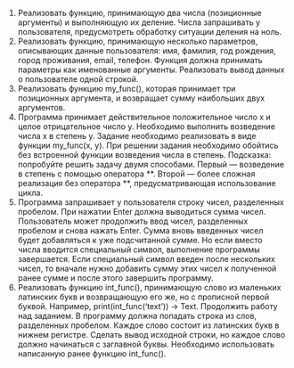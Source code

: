 1. Реализовать функцию, принимающую два числа (позиционные аргументы) и выполняющую их деление. 
    Числа запрашивать у пользователя, предусмотреть обработку ситуации деления на ноль.
2. Реализовать функцию, принимающую несколько параметров, описывающих данные пользователя: имя, фамилия, год рождения, город проживания, email, телефон. 
    Функция должна принимать параметры как именованные аргументы. 
    Реализовать вывод данных о пользователе одной строкой.
3. Реализовать функцию my_func(), которая принимает три позиционных аргумента, и возвращает сумму наибольших двух аргументов.
4. Программа принимает действительное положительное число x и целое отрицательное число y. 
    Необходимо выполнить возведение числа x в степень y. 
    Задание необходимо реализовать в виде функции my_func(x, y). 
    При решении задания необходимо обойтись без встроенной функции возведения числа в степень.
Подсказка: попробуйте решить задачу двумя способами. 
    Первый — возведение в степень с помощью оператора **. 
    Второй — более сложная реализация без оператора **, предусматривающая использование цикла.
5. Программа запрашивает у пользователя строку чисел, разделенных пробелом. 
    При нажатии Enter должна выводиться сумма чисел. 
    Пользователь может продолжить ввод чисел, разделенных пробелом и снова нажать Enter. 
    Сумма вновь введенных чисел будет добавляться к уже подсчитанной сумме. 
    Но если вместо числа вводится специальный символ, выполнение программы завершается. 
    Если специальный символ введен после нескольких чисел, то вначале нужно добавить сумму этих чисел к полученной ранее сумме и после этого завершить программу.
6. Реализовать функцию int_func(), принимающую слово из маленьких латинских букв и возвращающую его же, но с прописной первой буквой. 
    Например, print(int_func(‘text’)) -> Text.
    Продолжить работу над заданием. 
    В программу должна попадать строка из слов, разделенных пробелом. 
    Каждое слово состоит из латинских букв в нижнем регистре. 
    Сделать вывод исходной строки, но каждое слово должно начинаться с заглавной буквы. 
    Необходимо использовать написанную ранее функцию int_func().
